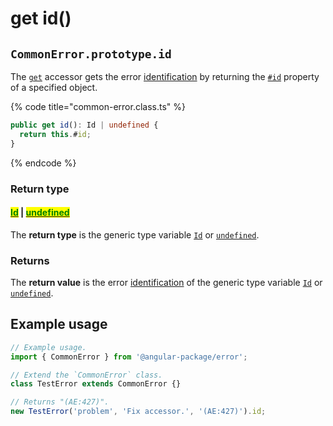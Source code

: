 # get id()

## `CommonError.prototype.id`

The [`get`](https://developer.mozilla.org/en-US/docs/Web/JavaScript/Reference/Functions/get) accessor gets the error [identification](../../getting-started/basic-concepts.md#identification) by returning the [`#id`](../properties/id.md) property of a specified object.

{% code title="common-error.class.ts" %}
```typescript
public get id(): Id | undefined {
  return this.#id;
}
```
{% endcode %}

### Return type

#### <mark style="color:green;"></mark>[<mark style="color:green;">Id</mark>](../generic-type-variables.md#wrap-opening) | [<mark style="color:green;">undefined</mark>](https://developer.mozilla.org/en-US/docs/Web/JavaScript/Reference/Global\_Objects/undefined)<mark style="color:green;"></mark>

The **return type** is the generic type variable [`Id`](../generic-type-variables.md#wrap-opening) or [`undefined`](https://www.typescriptlang.org/docs/handbook/basic-types.html#null-and-undefined).

### Returns

The **return value** is the error [identification](../../getting-started/basic-concepts.md#identification) of the generic type variable [`Id`](../generic-type-variables.md#wrap-opening) or [`undefined`](https://developer.mozilla.org/en-US/docs/Web/JavaScript/Reference/Global\_Objects/undefined).

## Example usage

```typescript
// Example usage.
import { CommonError } from '@angular-package/error';

// Extend the `CommonError` class.
class TestError extends CommonError {}

// Returns "(AE:427)".
new TestError('problem', 'Fix accessor.', '(AE:427)').id;
```
